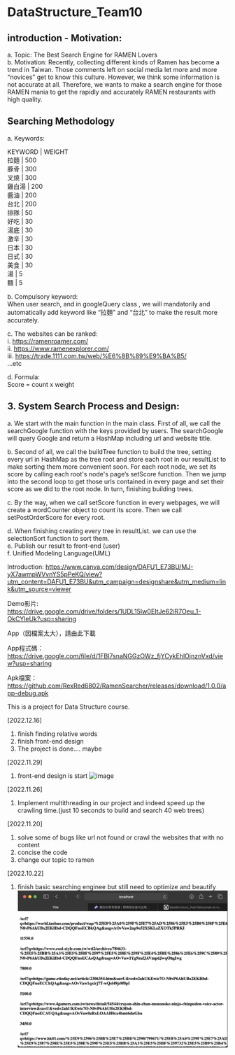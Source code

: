 # DataStructure_Team10

## introduction - Motivation: <br />
a. Topic: The Best Search Engine for RAMEN Lovers <br />
b. Motivation: Recently, collecting different kinds of Ramen has become a trend in Taiwan. Those comments left on social media let more and more “novices” get to know this culture. However, we think some information is not accurate at all. Therefore, we wants to make a search engine for those RAMEN mania to get the rapidly and accurately RAMEN restaurants with high quality. <br />


## Searching Methodology <br />

a. Keywords:
  
KEYWORD | WEIGHT <br/>
  拉麵   |   500 <br/>
  豚骨   |   300 <br/>
  叉燒   |   300 <br/>
  雞白湯 |   200 <br/>
  醬油   |   200 <br/>
  台北   |   200 <br/>
  排隊   |    50 <br/>
  好吃   |    30 <br/>
  湯底   |    30<br/> 
  激辛   |    30<br/> 
  日本   |    30<br/>
  日式   |    30<br/>
  美食   |    30<br/>
  湯     |     5<br/>
  麵     |     5<br/>
  
b. Compulsory keyword:<br/>
  When user search, and in googleQuery class , we will mandatorily and automatically add keyword like “拉麵” and “台北” to make the result more accurately.<br/>
  
c. The websites can be ranked: <br/>
  i. https://ramenroamer.com/ <br/>
  ii. https://www.ramenexplorer.com/<br/>
  iii. https://trade.1111.com.tw/web/%E6%8B%89%E9%BA%B5/<br/>
  ...etc<br/>
  
d. Formula:<br/>
  Score = count x weight<br/>


## 3. System Search Process and Design:
a. We start with the main function in the main class. First of all, we call the searchGoogle function with the keys provided by users. The searchGoogle will query Google and return a HashMap including url and website title. <br/>
   
b. Second of all, we call the buildTree function to build the tree, setting every url in HashMap as the tree root and store each root in our resultList to make sorting them more convenient soon. For each root node, we set its score by calling each root's node's page’s setScore function. Then we jump into the second loop to get those urls contained in every page and set their score as we did to the root node. In turn, finishing building trees. <br/>

c. By the way, when we call setScore function in every webpages, we will create a wordCounter object to count its score. Then we call setPostOrderScore for every root.<br/>

d. When finishing creating every tree in resultList. we can use the selectionSort function to sort them. <br/>
e. Publish our result to front-end (user) <br/>
f. Unified Modeling Language(UML) <br/>














Introduction: https://www.canva.com/design/DAFU1_E73BU/MJ-yX7awmpWVvnYS5pPeKQ/view?utm_content=DAFU1_E73BU&utm_campaign=designshare&utm_medium=link&utm_source=viewer

Demo影片: https://drive.google.com/drive/folders/1UDL15Iw0EItJe62iR7Oeu_1-OkCYleUk?usp=sharing

App（因檔案太大），請由此下載

App程式碼：https://drive.google.com/file/d/1FBI7snaNGGzOWz_fjYCykEhlOjnznVxd/view?usp=sharing

Apk檔案：https://github.com/RexRed6802/RamenSearcher/releases/download/1.0.0/app-debug.apk

This is a project for Data Structure course.

[2022.12.16]
1. finish finding relative words
2. finish front-end design
3. The project is done.... maybe

[2022.11.29]
1. front-end design is start
![image](https://github.com/RexRed6802/DataStructure_Team10/blob/master/img/截圖%202022-11-29%20下午12.24.55.png)

[2022.11.26]
1. Implement multithreading in our project and indeed speed up the crawling time.(just 10 seconds to build and search 40 web trees)

[2022.11.20]
1. solve some of bugs like url not found or crawl the websites that with no content
2. concise the code
3. change our topic to ramen

[2022.10.22]
1. finish basic searching enginee but still need to optimize and beautify
![image](https://github.com/RexRed6802/DataStructure_Team10/blob/master/img/截圖%202022-10-22%20下午9.06.51.png)
